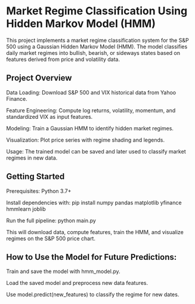 # Market Regime Classification Using Hidden Markov Model (HMM)

This project implements a market regime classification system for the S&P 500 using a Gaussian Hidden Markov Model (HMM). The model classifies daily market regimes into bullish, bearish, or sideways states based on features derived from price and volatility data.

## Project Overview
Data Loading: Download S&P 500 and VIX historical data from Yahoo Finance.

Feature Engineering: Compute log returns, volatility, momentum, and standardized VIX as input features.

Modeling: Train a Gaussian HMM to identify hidden market regimes.

Visualization: Plot price series with regime shading and legends.

Usage: The trained model can be saved and later used to classify market regimes in new data.

## Getting Started

Prerequisites:
Python 3.7+

Install dependencies with:
pip install numpy pandas matplotlib yfinance hmmlearn joblib

Run the full pipeline:
python main.py

This will download data, compute features, train the HMM, and visualize regimes on the S&P 500 price chart.

## How to Use the Model for Future Predictions:
Train and save the model with hmm_model.py.

Load the saved model and preprocess new data features.

Use model.predict(new_features) to classify the regime for new dates.
